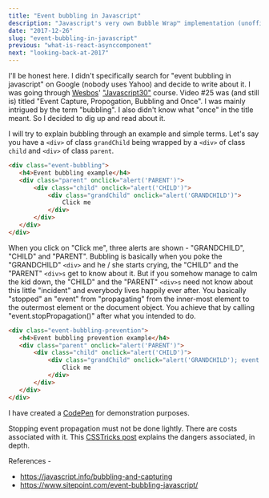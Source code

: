 ```yaml
---
title: "Event bubbling in Javascript"
description: "Javascript's very own Bubble Wrap™ implementation (unofficial)"
date: "2017-12-26"
slug: "event-bubbling-in-javascript"
previous: "what-is-react-asynccomponent"
next: "looking-back-at-2017"
---
```


I'll be honest here. I didn't specifically search for "event bubbling in javascript" on Google (nobody uses Yahoo) and decide to write about it. I was going through [Wesbos](https://goo.gl/u9p5ZN)' ["Javascript30"](https://goo.gl/BDYzAe) course. Video #25 was (and still is) titled "Event Capture, Propogation, Bubbling and Once". I was mainly intrigued by the term "bubbling". I also didn't know what "once" in the title meant. So I decided to dig up and read about it.

I will try to explain bubbling through an example and simple terms. Let's say you have a `<div>` of class `grandChild` being wrapped by a `<div>` of class `child` and `<div>` of class `parent`. 
```html
<div class="event-bubbling">
   <h4>Event bubbling example</h4>
   <div class="parent" onclick="alert('PARENT')">
       <div class="child" onclick="alert('CHILD')">
           <div class="grandChild" onclick="alert('GRANDCHILD')">
               Click me
           </div>
       </div>
   </div>
</div>
```
When you click on "Click me", three alerts are shown - "GRANDCHILD", "CHILD" and "PARENT". Bubbling is basically when you poke the "GRANDCHILD" `<div>` and he / she starts crying, the "CHILD" and the "PARENT" `<div>s` get to know about it. But if you somehow manage to calm the kid down, the "CHILD" and the "PARENT" `<div>s` need not know about this little "incident" and everybody lives happily ever after. You basically "stopped" an "event" from "propagating" from the inner-most element to the outermost element or the document object. You achieve that by calling "event.stopPropagation()" after what you intended to do.

```html
<div class="event-bubbling-prevention">
   <h4>Event bubbling prevention example</h4>
   <div class="parent" onclick="alert('PARENT')">
       <div class="child" onclick="alert('CHILD')">
           <div class="grandChild" onclick="alert('GRANDCHILD'); event.stopPropagation();">
               Click me
           </div>
       </div>
   </div>
</div>
```

I have created a [CodePen](https://goo.gl/S8dPLB) for demonstration purposes.

Stopping event propagation must not be done lightly. There are costs associated with it. This [CSSTricks post](https://css-tricks.com/dangers-stopping-event-propagation/) explains the dangers associated, in depth.

References - 
* https://javascript.info/bubbling-and-capturing
* https://www.sitepoint.com/event-bubbling-javascript/